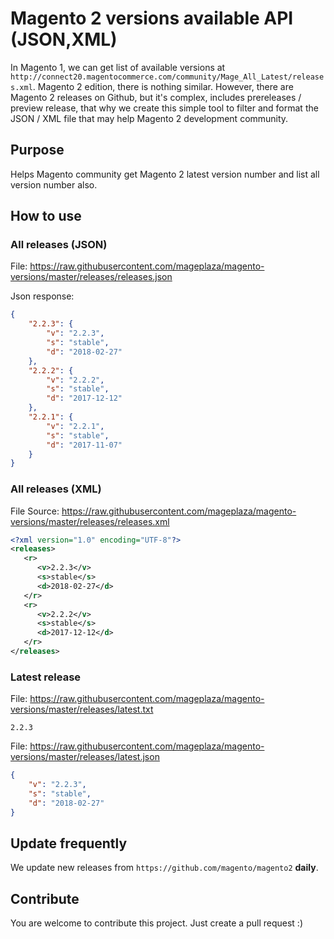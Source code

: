 # Magento 2 versions available API (JSON,XML)

In Magento 1, we can get list of available versions at `http://connect20.magentocommerce.com/community/Mage_All_Latest/releases.xml`. Magento 2 edition, there is nothing similar. However, there are Magento 2 releases on Github, but it's complex, includes prereleases / preview release, that why we create this simple tool to filter and format the JSON / XML file that may help Magento 2 development community.

## Purpose

Helps Magento community get Magento 2 latest version number and list all version number also.

## How to use

### All releases (JSON)

File: https://raw.githubusercontent.com/mageplaza/magento-versions/master/releases/releases.json

Json response: 

```json
{
    "2.2.3": {
        "v": "2.2.3",
        "s": "stable",
        "d": "2018-02-27"
    },
    "2.2.2": {
        "v": "2.2.2",
        "s": "stable",
        "d": "2017-12-12"
    },
    "2.2.1": {
        "v": "2.2.1",
        "s": "stable",
        "d": "2017-11-07"
    }
}
```

### All releases (XML)

File Source: https://raw.githubusercontent.com/mageplaza/magento-versions/master/releases/releases.xml

```xml
<?xml version="1.0" encoding="UTF-8"?>
<releases>
   <r>
      <v>2.2.3</v>
      <s>stable</s>
      <d>2018-02-27</d>
   </r>
   <r>
      <v>2.2.2</v>
      <s>stable</s>
      <d>2017-12-12</d>
   </r>
</releases>
```
### Latest release

File: https://raw.githubusercontent.com/mageplaza/magento-versions/master/releases/latest.txt

```
2.2.3
```

File: https://raw.githubusercontent.com/mageplaza/magento-versions/master/releases/latest.json

```json
{
    "v": "2.2.3",
    "s": "stable",
    "d": "2018-02-27"
}
```


## Update frequently

We update new releases from `https://github.com/magento/magento2` **daily**.

## Contribute

You are welcome to contribute this project. Just create a pull request :)
